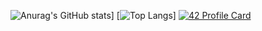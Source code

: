 ![Anurag's GitHub stats](https://github-readme-stats.vercel.app/api?username=williamollio&show_icons=true&theme=tokyonight)]
[![Top Langs](https://github-readme-stats.vercel.app/api/top-langs/?username=williamollio&show_icons=true&theme=tokyonight)]
[![42 Profile Card](https://1337-readme.vercel.app/api/profile?cursus=42cursus&dark=true&email=hide&leet_logo=hide&login=wollio)](https://profile.intra.42.fr/users/wollio)
